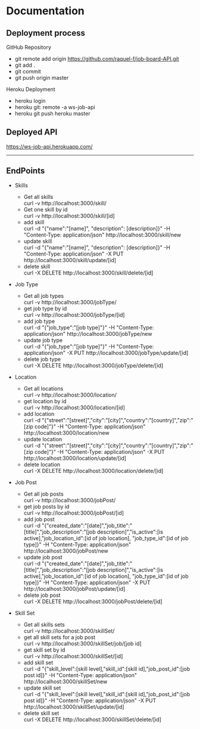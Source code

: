 # **Documentation**

Deployment process
-------------
GitHub Repository
 - git remote add origin https://github.com/raquel-f/job-board-API.git
 - git add .
 - git commit
 - git push origin master

Heroku Deployment
 - heroku login
 - heroku git: remote -a ws-job-api
 - heroku git push heroku master

Deployed API
-------------
https://ws-job-api.herokuapp.com/

-------------
**EndPoints**
-------------

- Skills
  - Get all skills <br>
curl -v http://localhost:3000/skill/
  - Get one skill by id <br>
curl -v http://localhost:3000/skill/[id]
  - add skill  <br>
curl -d "{\"name\":\"[name]\", \"description\": [description]}" -H "Content-Type: application/json" http://localhost:3000/skill/new
  - update skill <br>
curl -d "{\"name\":\"[name]\", \"description\": [description]}" -H "Content-Type: application/json" -X PUT http://localhost:3000/skill/update/[id]
  - delete skill <br>
curl -X DELETE http://localhost:3000/skill/delete/[id]

- Job Type
  - Get all job types <br>
curl -v http://localhost:3000/jobType/
  - get job type by id <br>
curl -v http://localhost:3000/jobType/[id]
  - add job type <br>
curl -d "{\"job_type\":\"[job type]\"}" -H "Content-Type: application/json" http://localhost:3000/jobType/new
  - update job type <br>
curl -d "{\"job_type\":\"[job type]\"}" -H "Content-Type: application/json" -X PUT http://localhost:3000/jobType/update/[id]
  - delete job type <br>
curl -X DELETE http://localhost:3000/jobType/delete/[id]

- Location
  - Get all locations <br>
curl -v http://localhost:3000/location/
  - get location by id <br>
curl -v http://localhost:3000/location/[id]
  - add location <br>
curl -d "{\"street\":\"[street]\",\"city\":\"[city]\",\"country\":\"[country]\",\"zip\":\"[zip code]\"}" -H "Content-Type: application/json" http://localhost:3000/location/new
  - update location  <br>
curl -d "{\"street\":\"[street]\",\"city\":\"[city]\",\"country\":\"[country]\",\"zip\":\"[zip code]\"}" -H "Content-Type: application/json" -X PUT http://localhost:3000/location/update/[id]
  - delete location <br>
curl -X DELETE http://localhost:3000/location/delete/[id]

- Job Post
  - Get all job posts <br>
curl -v http://localhost:3000/jobPost/
  - get job posts by id <br>
curl -v http://localhost:3000/jobPost/[id]
  - add job post <br>
curl -d "{\"created_date\":\"[date]\",\"job_title\":\"[title]\",\"job_description\":\"[job description]\",\"is_active\":[is active],\"job_location_id\":[id of job location], \"job_type_id\":[id of job type]}" -H "Content-Type: application/json" http://localhost:3000/jobPost/new
  - update job post <br>
curl -d "{\"created_date\":\"[date]\",\"job_title\":\"[title]\",\"job_description\":\"[job description]\",\"is_active\":[is active],\"job_location_id\":[id of job location], \"job_type_id\":[id of job type]}" -H "Content-Type: application/json" -X PUT http://localhost:3000/jobPost/update/[id]
  - delete job post <br>
curl -X DELETE http://localhost:3000/jobPost/delete/[id]


- Skill Set
  - Get all skills sets <br>
curl -v http://localhost:3000/skillSet/
  - get all skill sets for a job post <br>
curl -v http://localhost:3000/skillSet/job/[job id]
  - get skill set by id <br>
curl -v http://localhost:3000/skillSet/[id]
  - add skill set <br>
curl -d "{\"skill_level\":[skill level],\"skill_id\":[skill id],\"job_post_id\":[job post id]}" -H "Content-Type: application/json" http://localhost:3000/skillSet/new
  - update skill set <br>
curl -d "{\"skill_level\":[skill level],\"skill_id\":[skill id],\"job_post_id\":[job post id]}" -H "Content-Type: application/json" -X PUT  http://localhost:3000/skillSet/update/[id]
  - delete skill set <br>
curl -X DELETE http://localhost:3000/skillSet/delete/[id]
